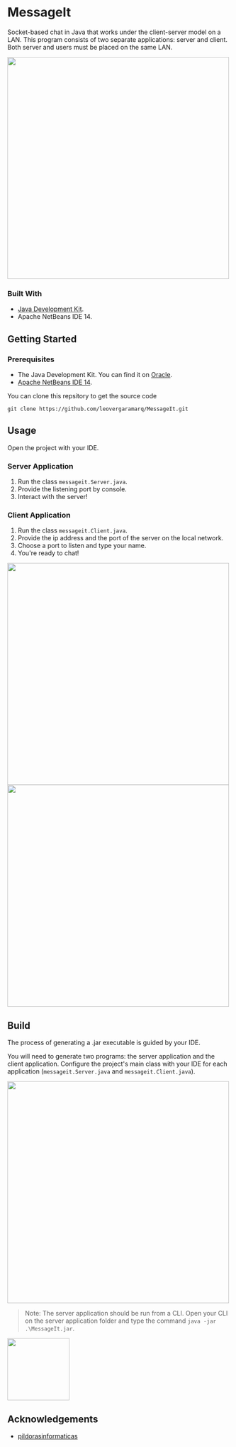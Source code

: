 # MessageIt
Socket-based chat in Java that works under the client-server model on a LAN. This program consists of two separate applications: server and client. Both server and users must be placed on the same LAN.

<img src="https://user-images.githubusercontent.com/73978713/176770899-9d9a8fca-af59-4591-bcf6-d1b0ff73386c.png" height="500">

### Built With

 - [Java Development Kit](https://www.oracle.com/java/technologies/downloads/).
 - Apache NetBeans IDE 14.

## Getting Started
### Prerequisites

 - The Java Development Kit. You can find it on [Oracle](https://www.oracle.com/java/technologies/downloads/).
 - [Apache NetBeans IDE 14](https://netbeans.apache.org).

You can clone this repsitory to get the source code

    git clone https://github.com/leovergaramarq/MessageIt.git

## Usage

Open the project with your IDE.

### Server Application

  1. Run the class `messageit.Server.java`.
  2. Provide the listening port by console.
  3. Interact with the server!

### Client Application

 1. Run the class `messageit.Client.java`.
 2. Provide the ip address and the port of the server on the local network.
 3. Choose a port to listen and type your name.
 4. You're ready to chat!
 
 <img src="https://user-images.githubusercontent.com/73978713/176770904-73af4fa3-a91f-4d79-bf50-4172ddd0840e.png" height="500">
 <img src="https://user-images.githubusercontent.com/73978713/176770899-9d9a8fca-af59-4591-bcf6-d1b0ff73386c.png" height="500">
 
## Build

The process of generating a .jar executable is guided by your IDE.

You will need to generate two programs: the server application and the client application. Configure the project's main class with your IDE for each application (`messageit.Server.java` and `messageit.Client.java`).

<img src="https://user-images.githubusercontent.com/73978713/176773195-6ae7a368-34cd-4a8b-b8ea-cb1e1eb33a11.png" height="500">

> Note: The server application should be run from a CLI. Open your CLI on the server application folder and type the command `java -jar .\MessageIt.jar`.
<img src="https://user-images.githubusercontent.com/73978713/176770895-a399eef5-23ee-4b1f-8102-14a60a6f4fa1.png" height="140">

## Acknowledgements

 - [pildorasinformaticas](https://youtube.com/playlist?list=PLU8oAlHdN5BktAXdEVCLUYzvDyqRQJ2lk)
